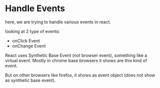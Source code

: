 # Handle Events

here, we are trying to handle various events in react.

looking at 2 type of events:

- onClick Event
- onChange Event

React uses Synthetic Base Event (not browser event), something like a virtual event. Mostly in chrome base browsers it shows are this kind of event.

But on other browsers like firefox, it shows as event object (does not show as synthetic base event).

